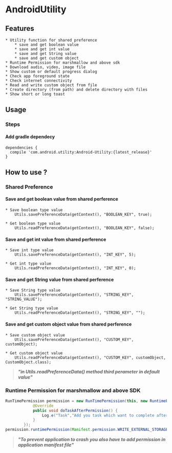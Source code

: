 # AndroidUtility

## Features
	* Utility function for shared preference
		* save and get boolean value
		* save and get int value
		* save and get String value
		* save and get custom object
	* Runtime Permission for marshmallow and above sdk
	* Download audio, video, image file
	* Show custom or default progress dialog
	* Check app foreground state
	* Check internet connectivity
	* Read and write custom object from file
	* Create directory (from path) and delete directory with files
	* Show short or long toast

## Usage
### Steps
#### Add gradle dependecy

```
dependencies {
  compile 'com.android.utility:Android-Utility:{latest_release}'
}
```
## How to use ?
### Shared Preference
#### Save and get boolean value from shared perference
	* Save boolean type value
		Utils.savePreferenceData(getContext(), "BOOLEAN_KEY", true);

	* Get boolean type value
		Utils.readPreferenceData(getContext(), "BOOLEAN_KEY", false);

#### Save and get int value from shared perference
	* Save int type value
		Utils.savePreferenceData(getContext(), "INT_KEY", 5);

	* Get int type value
		Utils.readPreferenceData(getContext(), "INT_KEY", 0);

#### Save and get String value from shared perference
	* Save String type value
		Utils.savePreferenceData(getContext(), "STRING_KEY", "STRING_VALUE");

	* Get String type value
		Utils.readPreferenceData(getContext(), "STRING_KEY", "");

#### Save and get custom object value from shared perference
	* Save custom object value
		Utils.savePreferenceData(getContext(), "CUSTOM_KEY", customObject);

	* Get custom object value
		Utils.readPreferenceData(getContext(), "CUSTOM_KEY", customObject, CustomObject.class);


>**_"in Utils.readPreferenceData() method third perameter in default value"_**

### Runtime Permission for marshmallow and above SDK
```java
RunTimePermission permission = new RunTimePermission(this, new RuntimePermissionInterface() {
            @Override
            public void doTaskAfterPermission() {
                Log.e("Task","Add you task which want to complete after getting permission");
            }
        });
permission.runtimePermission(Manifest.permission.WRITE_EXTERNAL_STORAGE);
```

>**_"To prevent application to crash you also have to add permission in application manifest file"_**


